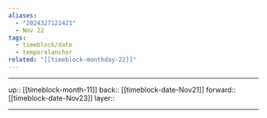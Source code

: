 ```yaml
---
aliases:
  - "2024327122421"
  - Nov 22
tags:
  - timeblock/date
  - temporalanchor
related: "[[timeblock-monthday-22]]"
---
```




***

up:: [[timeblock-month-11]]
back:: [[timeblock-date-Nov21]]
forward:: [[timeblock-date-Nov23]]
layer:: 

***
